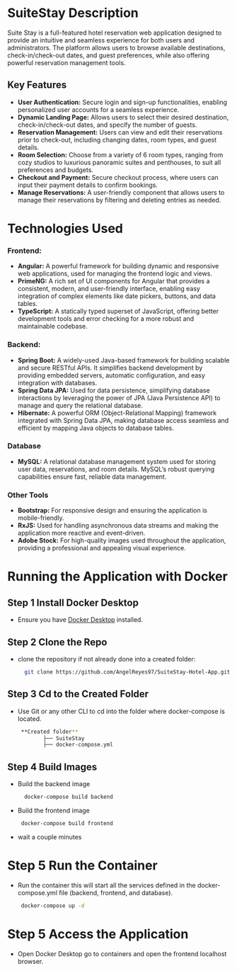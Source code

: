 # SuiteStay Description
Suite Stay is a full-featured hotel reservation web application designed to provide an intuitive and seamless experience for both users and administrators. The platform allows users to browse available destinations, check-in/check-out dates, and guest preferences, while also offering powerful reservation management tools.

## Key Features
- **User Authentication:** Secure login and sign-up functionalities, enabling personalized user accounts for a seamless experience.
- **Dynamic Landing Page:** Allows users to select their desired destination, check-in/check-out dates, and specify the number of guests.
- **Reservation Management:** Users can view and edit their reservations prior to check-out, including changing dates, room types, and guest details.
- **Room Selection:** Choose from a variety of 6 room types, ranging from cozy studios to luxurious panoramic suites and penthouses, to suit all preferences and budgets.
- **Checkout and Payment:** Secure checkout process, where users can input their payment details to confirm bookings.
- **Manage Reservations:** A user-friendly component that allows users to manage their reservations by filtering and deleting entries as needed.



# Technologies Used

### Frontend:
- **Angular:** A powerful framework for building dynamic and responsive web applications, used for managing the frontend logic and views.
- **PrimeNG:** A rich set of UI components for Angular that provides a consistent, modern, and user-friendly interface, enabling easy integration of complex elements like date pickers, buttons, and data tables.
- **TypeScript:** A statically typed superset of JavaScript, offering better development tools and error checking for a more robust and maintainable codebase.

### Backend:
- **Spring Boot:** A widely-used Java-based framework for building scalable and secure RESTful APIs. It simplifies backend development by providing embedded servers, automatic configuration, and easy integration with databases.
- **Spring Data JPA:** Used for data persistence, simplifying database interactions by leveraging the power of JPA (Java Persistence API) to manage and query the relational database.
- **Hibernate:** A powerful ORM (Object-Relational Mapping) framework integrated with Spring Data JPA, making database access seamless and efficient by mapping Java objects to database tables.

### Database
- **MySQL:** A relational database management system used for storing user data, reservations, and room details. MySQL’s robust querying capabilities ensure fast, reliable data management.

### Other Tools
- **Bootstrap:** For responsive design and ensuring the application is mobile-friendly.
- **RxJS:** Used for handling asynchronous data streams and making the application more reactive and event-driven.
- **Adobe Stock:** For high-quality images used throughout the application, providing a professional and appealing visual experience.




# Running the Application with Docker

## Step 1 Install Docker Desktop
- Ensure you have [Docker Desktop](https://www.docker.com/products/docker-desktop) installed.

## Step 2 Clone the Repo
- clone the repository if not already done into a created folder:

  ```bash
    git clone https://github.com/AngelReyes97/SuiteStay-Hotel-App.git
  ```

## Step 3 Cd to the Created Folder
- Use Git or any other CLI to cd into the folder where docker-compose is located.

  ```bash
   **Created folder**
          ├── SuiteStay
          ├── docker-compose.yml
  ```

## Step 4 Build Images
- Build the backend image
  ```bash
    docker-compose build backend
  ```
- Build the frontend image
   ```bash
    docker-compose build frontend
  ```
- wait a couple minutes

# Step 5 Run the Container
- Run the container this will start all the services defined in the docker-compose.yml file (backend, frontend, and database).
   ```bash
    docker-compose up -d
  ```
# Step 5 Access the Application
- Open Docker Desktop go to containers and open the frontend localhost browser.
